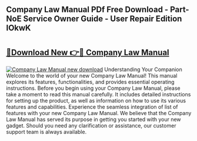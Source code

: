 ## Company Law Manual PDf Free Download - Part-NoE Service Owner Guide - User Repair Edition IOkwK

# <h2><a href="http://cf25281.oget.top/?id=Company+Law+Manual">🔗Download New 👉🔴 Company Law Manual</a></h2>

[![Company Law Manual new download](https://i.imgur.com/5g1atiW.png)](http://cf25281.oget.top/?id=Company+Law+Manual)
Understanding Your Companion Welcome to the world of your new Company Law Manual! This manual explores its features, functionalities, and provides essential operating instructions. Before you begin using your Company Law Manual, please take a moment to read this manual carefully. It includes detailed instructions for setting up the product, as well as information on how to use its various features and capabilities. Experience the seamless integration of list of features with your new Company Law Manual. We believe that the Company Law Manual has served its purpose in getting you started with your new gadget. Should you need any clarification or assistance, our customer support team is always available.
